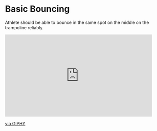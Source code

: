 # Basic Bouncing

Athlete should be able to bounce in the same spot on the middle on the trampoline reliably.

<iframe src="https://giphy.com/embed/tmKZ3LCNU1uJIHNlJS" width="480" height="270" frameBorder="0" class="giphy-embed" allowFullScreen></iframe><p><a href="https://giphy.com/gifs/tmKZ3LCNU1uJIHNlJS">via GIPHY</a></p>

